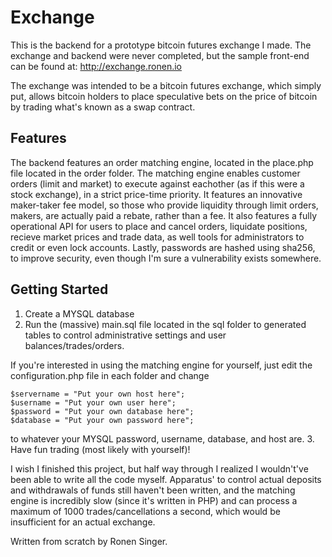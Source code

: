 # Exchange
This is the backend for a prototype bitcoin futures exchange I made. The exchange and backend were never completed, but the sample front-end can be found at:
http://exchange.ronen.io

The exchange was intended to be a bitcoin futures exchange, which simply put, allows bitcoin holders to place speculative bets on the  price of bitcoin by trading what's known as a swap contract.

## Features
The backend features an order matching engine, located in the place.php file located in the order folder.
The matching engine enables customer orders (limit and market) to execute against eachother (as if this were a stock exchange), in a strict price-time priority.
It features an innovative maker-taker fee model, so those who provide liquidity through limit orders, makers, are actually paid a rebate, rather than a fee.
It also features a fully operational API for users to place and cancel orders, liquidate positions, recieve market prices and trade data, as well tools for administrators to credit or even lock accounts.
Lastly, passwords are hashed using sha256, to improve security, even though I'm sure a vulnerability exists somewhere.

## Getting Started
1. Create a MYSQL database
2. Run the (massive) main.sql file located in the sql folder to generated tables to control administrative settings and user balances/trades/orders.

If you're interested in using the matching engine for yourself, just edit the configuration.php file in each folder and change
```
$servername = "Put your own host here";
$username = "Put your own user here";
$password = "Put your own database here";
$database = "Put your own password here";
```
to whatever your MYSQL password, username, database, and host are.
3. Have fun trading (most likely with yourself)!

I wish I finished this project, but half way through I realized I wouldn't've been able to write all the code myself.
Apparatus' to control actual deposits and withdrawals of funds still haven't been written, and the matching engine is incredibly slow (since it's written in PHP) and can process a maximum of 1000 trades/cancellations a second, which would be insufficient for an actual exchange.

Written from scratch by Ronen Singer.
